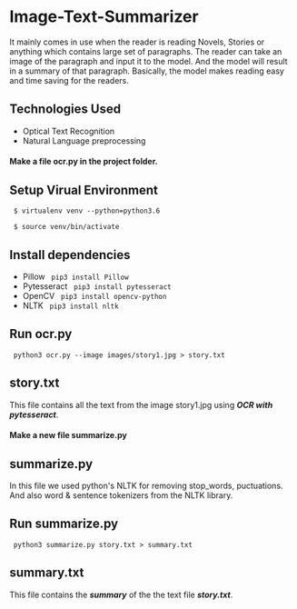 # Image-Text-Summarizer
It mainly comes in use when the reader is reading Novels, Stories or anything which contains large set of paragraphs. The reader can take an image of the paragraph and input it to the model. And the model will result in a summary of that paragraph. Basically, the model makes reading easy and time saving for the readers. 
## Technologies Used
- Optical Text Recognition
- Natural Language preprocessing
#### Make a file ocr.py in the project folder.

## Setup Virual Environment
<p><code> $ virtualenv venv --python=python3.6 </code></p>
<code> $ source venv/bin/activate </code>

## Install dependencies
- Pillow
<code> pip3 install Pillow </code>
- Pytesseract
<code> pip3 install pytesseract </code>
- OpenCV
<code> pip3 install opencv-python </code>
- NLTK
<code> pip3 install nltk </code>

## Run ocr.py
<code> python3 ocr.py --image images/story1.jpg > story.txt </code>

## story.txt
This file contains all the text from the image story1.jpg using ***OCR with pytesseract***.
#### Make a new file summarize.py

## summarize.py
In this file we used python's NLTK for removing stop_words, puctuations. And also word & sentence tokenizers from the NLTK library.   

## Run summarize.py
<code> python3 summarize.py story.txt > summary.txt </code>

## summary.txt
This file contains the ***summary*** of the the text file ***story.txt***.
